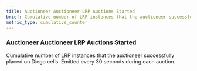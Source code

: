 ```yaml
---
title: Auctioneer Auctioneer LRP Auctions Started
brief: Cumulative number of LRP instances that the auctioneer successfully placed on Diego cells. Emitted every 30 seconds during each auction.
metric_type: cumulative_counter
---
```


### Auctioneer Auctioneer LRP Auctions Started

Cumulative number of LRP instances that the auctioneer successfully placed on Diego cells. Emitted every 30 seconds during each auction.